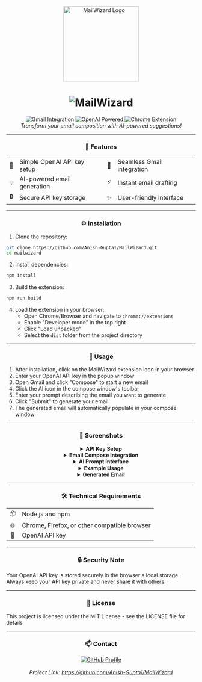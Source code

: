 <div align="center">
  <img src="assets/mailwizard-logo.png" alt="MailWizard Logo" width="200"/>
  <h1>
    <img src="https://img.shields.io/badge/Mail-Wizard-blueviolet?style=for-the-badge&logo=gmail" alt="MailWizard" />
  </h1>
  <p>
    <img src="https://img.shields.io/badge/Gmail-Integration-red?style=flat-square&logo=gmail" alt="Gmail Integration"/>
    <img src="https://img.shields.io/badge/OpenAI-Powered-green?style=flat-square&logo=openai" alt="OpenAI Powered"/>
    <img src="https://img.shields.io/badge/Chrome-Extension-blue?style=flat-square&logo=google-chrome" alt="Chrome Extension"/>
    <br/>
    <i>Transform your email composition with AI-powered suggestions!</i>
  </p>
</div>

---

<div align="center">
  <h3>🚀 Features</h3>
</div>

<div align="center">
  <table>
    <tr>
      <td align="center">🔑</td>
      <td>Simple OpenAI API key setup</td>
      <td align="center">🎯</td>
      <td>Seamless Gmail integration</td>
    </tr>
    <tr>
      <td align="center">💡</td>
      <td>AI-powered email generation</td>
      <td align="center">⚡</td>
      <td>Instant email drafting</td>
    </tr>
    <tr>
      <td align="center">🔒</td>
      <td>Secure API key storage</td>
      <td align="center">✨</td>
      <td>User-friendly interface</td>
    </tr>
  </table>
</div>

---

<div align="center">
  <h3>⚙️ Installation</h3>
</div>

<div align="left">

1. Clone the repository:

```bash
git clone https://github.com/Anish-Gupta1/MailWizard.git
cd mailwizard
```

2. Install dependencies:

```bash
npm install
```

3. Build the extension:

```bash
npm run build
```

4. Load the extension in your browser:
   - Open Chrome/Browser and navigate to `chrome://extensions`
   - Enable "Developer mode" in the top right
   - Click "Load unpacked"
   - Select the `dist` folder from the project directory
   </div>

---

<div align="center">
  <h3>📱 Usage</h3>
</div>

<div align="left">

1. After installation, click on the MailWizard extension icon in your browser
2. Enter your OpenAI API key in the popup window
3. Open Gmail and click "Compose" to start a new email
4. Click the AI icon in the compose window's toolbar
5. Enter your prompt describing the email you want to generate
6. Click "Submit" to generate your email
7. The generated email will automatically populate in your compose window
</div>

---

<div align="center">
  <h3>📸 Screenshots</h3>
</div>
<div align="center">
  <details>
    <summary><b>API Key Setup</b></summary>
    <img src="screenshots/api-key-setup.png" alt="API Key Setup" width="400"/>
    <p><i>Extension popup for setting up your OpenAI API key</i></p>
  </details>
  <details>
    <summary><b>Email Compose Integration</b></summary>
    <img src="screenshots/compose-integration.png" alt="Email Compose Integration" width="400"/>
    <p><i>AI icon integrated into Gmail's compose window</i></p>
  </details>
  <details>
    <summary><b>AI Prompt Interface</b></summary>
    <img src="screenshots/prompt-interface.png" alt="AI Prompt Interface" width="400"/>
    <p><i>Interface for entering your email generation prompt</i></p>
  </details>
  <details>
    <summary><b>Example Usage</b></summary>
    <img src="screenshots/example-prompt.png" alt="Example Prompt" width="400"/>
    <p><i>Example of entering a prompt for birthday invitation</i></p>
  </details>
  <details>
    <summary><b>Generated Email</b></summary>
    <img src="screenshots/generated-email.png" alt="Generated Email" width="400"/>
    <p><i>Examplex of an automatically generated email</i></p>
  </details>
</div>

---

<div align="center">
  <h3>🛠️ Technical Requirements</h3>
</div>

<div align="center">
  <table>
    <tr>
      <td align="center">📦</td>
      <td>Node.js and npm</td>
    </tr>
    <tr>
      <td align="center">🌐</td>
      <td>Chrome, Firefox, or other compatible browser</td>
    </tr>
    <tr>
      <td align="center">🔑</td>
      <td>OpenAI API key</td>
    </tr>
  </table>
</div>

---

<div align="center">
  <h3>🔒 Security Note</h3>
</div>

<div align="left">

Your OpenAI API key is stored securely in the browser's local storage. Always keep your API key private and never share it with others.

</div>

---

<div align="center">
  <h3>📄 License</h3>
</div>

<div align="left">

This project is licensed under the MIT License - see the LICENSE file for details

</div>

---

<div align="center">
  <h3>📫 Contact</h3>
</div>

<div align="center">
  <a href="https://github.com/Anish-Gupta1">
    <img src="https://img.shields.io/badge/GitHub-Profile-blue?style=for-the-badge&logo=github" alt="GitHub Profile"/>
  </a>
  <br/>
  <br/>
  <i>Project Link: <a href="https://github.com/Anish-Gupta1/MailWizard">https://github.com/Anish-Gupta1/MailWizard</a></i>
</div>
